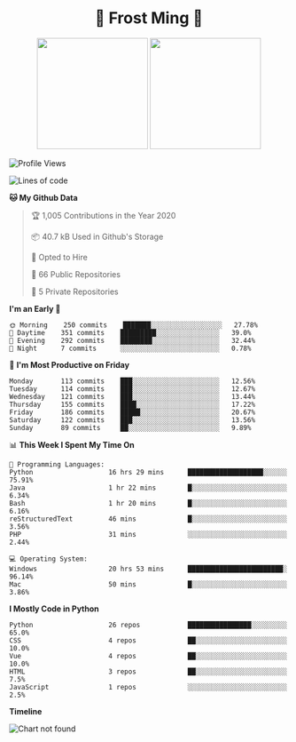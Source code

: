 <h1 align="center">🦄 Frost Ming 🐍</h1>

<p align="center">
  <img height="200" src="https://github-readme-stats.vercel.app/api?username=frostming&show_icons=true&theme=dracula&include_all_commits=true" />
  <img height="200" src="https://github-readme-stats.vercel.app/api/top-langs/?username=frostming&theme=dracula&show_icons=true" />
</p>

<!--START_SECTION:waka-->
![Profile Views](http://img.shields.io/badge/Profile%20Views-27-blue)

![Lines of code](https://img.shields.io/badge/From%20Hello%20World%20I%27ve%20Written-13.6%20million%20lines%20of%20code-blue)

**🐱 My Github Data** 

> 🏆 1,005 Contributions in the Year 2020
 > 
> 📦 40.7 kB Used in Github's Storage 
 > 
> 💼 Opted to Hire
 > 
> 📜 66 Public Repositories
 > 
> 🔑 5 Private Repositories 

**I'm an Early 🐤** 

```text
🌞 Morning    250 commits    ███████░░░░░░░░░░░░░░░░░░   27.78% 
🌆 Daytime    351 commits    █████████░░░░░░░░░░░░░░░░   39.0% 
🌃 Evening    292 commits    ████████░░░░░░░░░░░░░░░░░   32.44% 
🌙 Night      7 commits      ░░░░░░░░░░░░░░░░░░░░░░░░░   0.78%

```
📅 **I'm Most Productive on Friday** 

```text
Monday       113 commits    ███░░░░░░░░░░░░░░░░░░░░░░   12.56% 
Tuesday      114 commits    ███░░░░░░░░░░░░░░░░░░░░░░   12.67% 
Wednesday    121 commits    ███░░░░░░░░░░░░░░░░░░░░░░   13.44% 
Thursday     155 commits    ████░░░░░░░░░░░░░░░░░░░░░   17.22% 
Friday       186 commits    █████░░░░░░░░░░░░░░░░░░░░   20.67% 
Saturday     122 commits    ███░░░░░░░░░░░░░░░░░░░░░░   13.56% 
Sunday       89 commits     ██░░░░░░░░░░░░░░░░░░░░░░░   9.89%

```


📊 **This Week I Spent My Time On** 

```text
💬 Programming Languages: 
Python                   16 hrs 29 mins      ███████████████████░░░░░░   75.91% 
Java                     1 hr 22 mins        █░░░░░░░░░░░░░░░░░░░░░░░░   6.34% 
Bash                     1 hr 20 mins        █░░░░░░░░░░░░░░░░░░░░░░░░   6.16% 
reStructuredText         46 mins             █░░░░░░░░░░░░░░░░░░░░░░░░   3.56% 
PHP                      31 mins             ░░░░░░░░░░░░░░░░░░░░░░░░░   2.44%

💻 Operating System: 
Windows                  20 hrs 53 mins      ████████████████████████░   96.14% 
Mac                      50 mins             █░░░░░░░░░░░░░░░░░░░░░░░░   3.86%

```

**I Mostly Code in Python** 

```text
Python                   26 repos            ████████████████░░░░░░░░░   65.0% 
CSS                      4 repos             ██░░░░░░░░░░░░░░░░░░░░░░░   10.0% 
Vue                      4 repos             ██░░░░░░░░░░░░░░░░░░░░░░░   10.0% 
HTML                     3 repos             ██░░░░░░░░░░░░░░░░░░░░░░░   7.5% 
JavaScript               1 repos             ░░░░░░░░░░░░░░░░░░░░░░░░░   2.5%

```


**Timeline**

![Chart not found](https://github.com/frostming/frostming/blob/master/charts/bar_graph.png) 


<!--END_SECTION:waka-->
